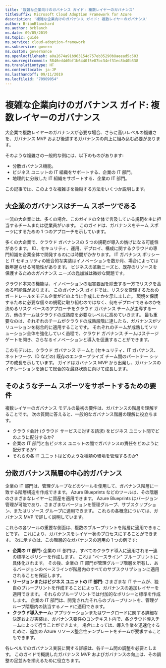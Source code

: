 ```yaml
---
title: '複雑な企業向けのガバナンス ガイド: 複数レイヤーのガバナンス'
titleSuffix: Microsoft Cloud Adoption Framework for Azure
description: '複雑な企業向けのガバナンス ガイド: 複数レイヤーのガバナンス'
author: BrianBlanchard
ms.author: brblanch
ms.date: 09/05/2019
ms.topic: guide
ms.service: cloud-adoption-framework
ms.subservice: govern
ms.custom: governance
ms.openlocfilehash: a0a2674a91b963154d757eb35290b8aeead5c503
ms.sourcegitcommit: 5846ed4d0bf1b6440f5e87bc34ef31ec8b40b338
ms.translationtype: HT
ms.contentlocale: ja-JP
ms.lasthandoff: 09/11/2019
ms.locfileid: "70909054"
---
```

# <a name="governance-guide-for-complex-enterprises-multiple-layers-of-governance"></a>複雑な企業向けのガバナンス ガイド: 複数レイヤーのガバナンス

大企業で複数レイヤーのガバナンスが必要な場合、さらに高いレベルの複雑さを、ガバナンス MVP および後述するガバナンスの向上に組み込む必要があります。

そのような複雑さの一般的な例には、以下のものがあります:

- 分散ガバナンス機能。
- ビジネス ユニットの IT 組織をサポートする、企業の IT 部門。
- 地理的に分散した IT 組織をサポートする、企業の IT 部門。

この記事では、このような複雑さを操縦する方法をいくつか説明します。

## <a name="large-enterprise-governance-is-a-team-sport"></a>大企業のガバナンスはチーム スポーツである

一流の大企業には、多くの場合、このガイドの全体で言及している規範を主に担当するチームまたは従業員がいます。 このガイドは、ガバナンスをチーム スポーツにするための 1 つのアプローチを示しています。

多くの大企業で、クラウド ガバナンスの 5 つの規範が導入の妨げになる可能性があります。 ID、セキュリティ、運用、デプロイ、構成に関するクラウドの専門知識を企業全体で開発するのには時間がかかります。 IT ガバナンス ポリシーと IT セキュリティの総合的な実装はイノベーションを数か月、場合によっては数年遅らせる可能性があります。 ビジネスの革新ニーズと、既存のリソースを保護するためのガバナンス ニーズの匙加減は微妙な問題です。

クラウド本来の機能は、イノベーションの阻害要因を除去する一方でリスクを高める可能性があります。 このガバナンス ガイドでは、リスクを管理するためのガードレールをモデル企業がどのように作成したかを示しました。 環境を保護するために必要な個々の規範に取り組むのではなく、何をデプロイできるのかを決めるリスク ベースのアプローチをクラウド ガバナンス チームが主導する一方、他のチームはクラウドの成熟度を必要なレベルに高めていきます。 最も重要なのは、それぞれのチームがクラウドの成熟段階に達したら、ガバナンスがソリューションを総合的に適用することです。 それぞれのチームが成熟してソリューション全体を強化していく過程で、クラウド ガバナンス チームはステージ ゲートを開き、さらなるイノベーションと導入を促進することができます。

このモデルは、クラウド ガバナンス チームと (セキュリティ、IT ガバナンス、ネットワーク、ID などの) 既存のエンタープライズ チーム間のパートナー シップの成長を示しています。 ガイドはガバナンス MVP から出発し、ガバナンスのイテレーションを通じて総合的な最終状態に向けて成長します。

## <a name="requirements-to-supporting-such-a-team-sport"></a>そのようなチーム スポーツをサポートするための要件

複数レイヤーのガバナンス モデルの最初の要件は、ガバナンスの階層を理解することです。 次の質問に答えると、一般的なガバナンス階層の理解に役立ちます。

- クラウド会計 (クラウド サービスに対する請求) をビジネス ユニット間でどのように配分するか?
- 企業の IT 部門と各ビジネス ユニットの間でガバナンスの責任をどのように配分するか?
- それらの各 IT ユニットはどのような種類の環境を管理するのか?

## <a name="central-governance-of-a-distributed-governance-hierarchy"></a>分散ガバナンス階層の中心的ガバナンス

企業の IT 部門は、管理グループなどのツールを使用して、ガバナンス階層に一致する階層構造を作成できます。 Azure Blueprints などのツールは、その階層のさまざまなレイヤーに資産を適用できます。 Azure Blueprints はバージョン管理が可能であり、さまざまなバージョンを管理グループ、サブスクリプション、またはリソース グループに適用できます。 これらの各概念については、ガバナンス MVP で詳しく説明しています。

これらの各ツールの重要な側面は、複数のブループリントを階層に適用できることです。 これにより、ガバナンスをレイヤー状のプロセスにすることができます。 次に示すのは、この階層的なガバナンスの適用の 1 つの例です:

- **企業の IT 部門:** 企業の IT 部門は、すべてのクラウド導入に適用される一連の標準とポリシーを作成します。 これは "ベースライン" ブループリントに具体化されます。 その後、企業の IT 部門が管理グループ階層を所有し、あるバージョンのベースラインが階層内のすべてのサブスクリプションに適用されることを保証します。
- **リージョンまたはビジネス ユニットの IT 部門:** さまざまな IT チームが、独自のブループリントを作成することによって、ガバナンスの追加レイヤーを適用できます。 それらのブループリントでは付加的なポリシーと標準を作成します。 企業の IT 部門は、開発されたそれらのブループリントを、管理グループ階層内の該当するノードに適用できます。
- **クラウド導入チーム:** アプリケーションまたはワークロードに関する詳細な決定および実装は、ガバナンス要件のコンテキスト内で、各クラウド導入チームによって行うことができます。 場合によっては、導入作業を迅速化するために、追加の Azure リソース整合性テンプレートをチームが要求することもできます。

各レベルでのガバナンス実装に関する詳細は、各チーム間の調整を必要とします。 このガイドで概説したガバナンス MVP およびガバナンスの向上は、その調整の足並みを揃えるために役立ちます。

